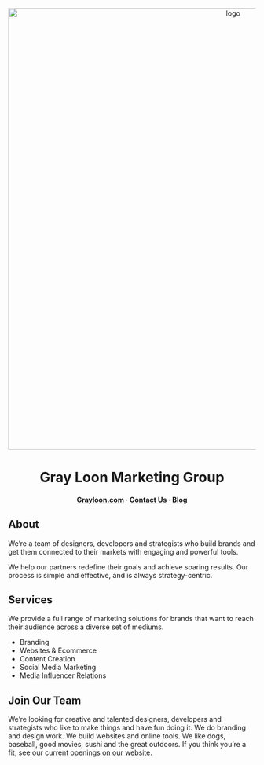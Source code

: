 
<div align="center">
    <img src="https://user-images.githubusercontent.com/17038330/180263020-501a1b8f-7647-4112-b8ca-c9d6583b4151.jpeg" alt="logo" width="900" height="auto" />
    <h1>Gray Loon Marketing Group</h1>
    <h4>
    <a href="https://grayloon.com">Grayloon.com</a>
    <span> · </span>
    <a href="https://grayloon.com/contact-us">Contact Us</a>
    <span> · </span>
    <a href="https://grayloon.com/blog">Blog</a>
  </h4>
</div>

## About

We’re a team of designers, developers and strategists who build brands and get them connected to their markets with engaging and powerful tools.

We help our partners redefine their goals and achieve soaring results. Our process is simple and effective, and is always strategy-centric.

## Services

We provide a full range of marketing solutions for brands that want to reach their audience across a diverse set of mediums.

- Branding
- Websites & Ecommerce
- Content Creation
- Social Media Marketing
- Media Influencer Relations

## Join Our Team

We’re looking for creative and talented designers, developers and strategists who like to make things and have fun doing it. We do branding and design work. We build websites and online tools. We like dogs, baseball, good movies, sushi and the great outdoors. If you think you’re a fit, see our current openings [on our website](https://grayloon.com/jobs).
